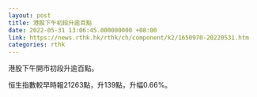 ```yaml
---
layout: post
title: 港股下午初段升逾百點
date: 2022-05-31 13:06:45.000000000 +08:00
link: https://news.rthk.hk/rthk/ch/component/k2/1650970-20220531.htm
categories: rthk
---
```


港股下午開市初段升逾百點。

恒生指數較早時報21263點，升139點，升幅0.66%。
